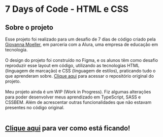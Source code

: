 # 7 Days of Code - HTML e CSS
## Sobre o projeto
Esse projeto foi realizado para um desafio de 7 dias de código criado pela [Giovanna Moeller](https://github.com/giovannamoeller), em parceria com a Alura, uma empresa de educação em tecnologia.
<br><br>
O design do projeto foi construído no Figma, e os alunos têm como desafio reproduzir esse layout em código, utilizando as tecnologias HTML (linguagem de marcação) e CSS (linguagem de estilos), praticando tudo o que aprenderam sobre. [Clique aqui](https://github.com/giovannamoeller/7daysofcode-html-css) para acessar o repositório original do projeto.
<br><br>
Meu projeto ainda é um WIP (Work in Progress). Fiz algumas alterações para poder desenvolver meus aprendizado em TypeScript, SASS e CSSBEM. Além de acrescentar outras funcionalidades que não estavam presentes no código original.
<br><br>
## [Clique aqui](https://7daysofcode-htmlcss.netlify.app/) para ver como está ficando!